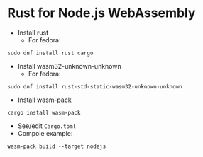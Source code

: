 # Rust for Node.js WebAssembly

- Install rust
  - For fedora:

```
sudo dnf install rust cargo
```

- Install wasm32-unknown-unknown
  - For fedora:

```
sudo dnf install rust-std-static-wasm32-unknown-unknown
```

- Install wasm-pack

```
cargo install wasm-pack
```

- See/edit `Cargo.toml`
- Compole example:

```
wasm-pack build --target nodejs
```
